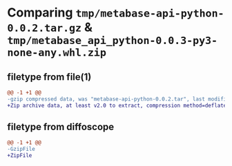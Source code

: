 # Comparing `tmp/metabase-api-python-0.0.2.tar.gz` & `tmp/metabase_api_python-0.0.3-py3-none-any.whl.zip`

## filetype from file(1)

```diff
@@ -1 +1 @@
-gzip compressed data, was "metabase-api-python-0.0.2.tar", last modified: Sat Jul 29 09:43:58 2023, max compression
+Zip archive data, at least v2.0 to extract, compression method=deflate
```

## filetype from diffoscope

```diff
@@ -1 +1 @@
-GzipFile
+ZipFile
```

